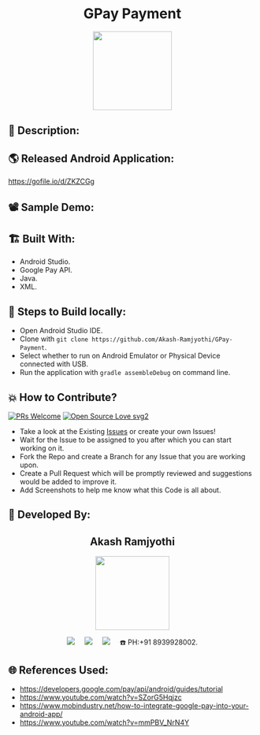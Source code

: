 <h1 align="center">GPay Payment</h1>

<p align="center">
<img src="https://user-images.githubusercontent.com/54114888/123175956-47d61380-d4a0-11eb-9927-26ac173bf43d.jpg" width="160" height="160">
</p>

## 📜 Description:


## 🌎 Released Android Application:
https://gofile.io/d/ZKZCGg

## 📽 Sample Demo:


## 🏗 Built With:
- Android Studio.
- Google Pay API.
- Java.
- XML.

## 🧪 Steps to Build locally:
- Open Android Studio IDE.
- Clone with `git clone https://github.com/Akash-Ramjyothi/GPay-Payment`.
- Select whether to run on Android Emulator or Physical Device connected with USB.
- Run the application with `gradle assembleDebug` on command line.

## 💥 How to Contribute?

[![PRs Welcome](https://img.shields.io/badge/PRs-welcome-brightgreen.svg?style=flat-square)](http://makeapullrequest.com)
[![Open Source Love svg2](https://badges.frapsoft.com/os/v2/open-source.svg?v=103)](https://github.com/ellerbrock/open-source-badges/) 

- Take a look at the Existing [Issues](https://github.com/Akash-Ramjyothi/GPay-Payment/issues) or create your own Issues!
- Wait for the Issue to be assigned to you after which you can start working on it.
- Fork the Repo and create a Branch for any Issue that you are working upon.
- Create a Pull Request which will be promptly reviewed and suggestions would be added to improve it.
- Add Screenshots to help me know what this Code is all about.

## 👦 Developed By:
<h2 align="center">Akash Ramjyothi</h2>
<p align="center">
  <a href="https://github.com/Akash-Ramjyothi"><img src="https://avatars.githubusercontent.com/u/54114888?v=4" width=150px height=150px /></a> 
    
<p align="center">
  <a target="_blank"href="https://www.linkedin.com/in/akash-ramjyothi/"><img src="https://img.shields.io/badge/linkedin-%230077B5.svg?&style=for-the-badge&logo=linkedin&logoColor=white" /></a>&nbsp;&nbsp;&nbsp;&nbsp;
  <a href="mailto:akash.ramjyothi@gmail.com?subject=Hello%20Akash,%20From%20Github"><img src="https://img.shields.io/badge/gmail-%23D14836.svg?&style=for-the-badge&logo=gmail&logoColor=white" /></a>&nbsp;&nbsp;&nbsp;&nbsp;
  <a href="https://www.instagram.com/akash.ramjyothi/"><img src="https://img.shields.io/badge/instagram-%23D14836.svg?&style=for-the-badge&logo=instagram&logoColor=pink" /></a>&nbsp;&nbsp;&nbsp;&nbsp;
  ☎️ PH:+91 8939928002.
</p>

## 🌐 References Used:
- https://developers.google.com/pay/api/android/guides/tutorial
- https://www.youtube.com/watch?v=SZorG5Hqjzc
- https://www.mobindustry.net/how-to-integrate-google-pay-into-your-android-app/
- https://www.youtube.com/watch?v=mmPBV_NrN4Y
